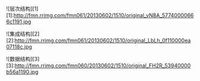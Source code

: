 ![层次结构][1]
[1]:http://fmn.rrimg.com/fmn061/20130602/1510/original_vN8A_57740000666c1191.jpg

![集成结构][2]
[2]:http://fmn.rrimg.com/fmn061/20130602/1510/original_LbLh_0f110000ea07118c.jpg


![数据结构][3]
[3]:http://fmn.rrimg.com/fmn060/20130602/1510/original_FH2R_53940000b56a1190.jpg

